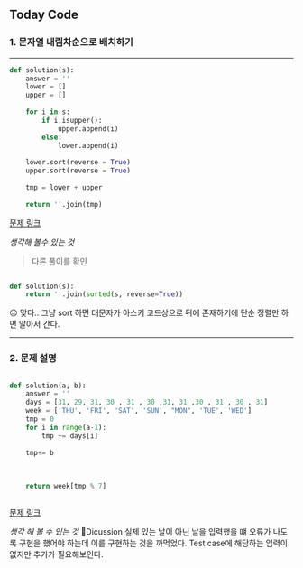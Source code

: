 ## Today Code


### 1. 문자열 내림차순으로 배치하기
---
```python
def solution(s):
    answer = ''
    lower = [] 
    upper = [] 
    
    for i in s:
        if i.isupper():
            upper.append(i)
        else:
            lower.append(i)
    
    lower.sort(reverse = True)
    upper.sort(reverse = True) 
    
    tmp = lower + upper 
    
    return ''.join(tmp)


```

[문제 링크](https://school.programmers.co.kr/learn/courses/30/lessons/12917)

*생각해 볼수 있는 것*

> 다른 풀이를 확인

```python

def solution(s):
    return ''.join(sorted(s, reverse=True))

```

😔 맞다.. 그냥 sort 하면 대문자가 아스키 코드상으로 뒤에 존재하기에 단순 정렬만 하면 알아서 간다. 


---


### 2. 문제 설명 


```python

def solution(a, b):
    answer = ''
    days = [31, 29, 31, 30 , 31 , 30 ,31, 31 ,30 , 31 , 30 , 31] 
    week = ['THU', 'FRI', 'SAT', 'SUN', "MON", 'TUE', 'WED']
    tmp = 0
    for i in range(a-1):
        tmp += days[i]
    
    tmp+= b 
    
    
    
    return week[tmp % 7]



```

[문제 링크](https://school.programmers.co.kr/learn/courses/30/lessons/12901)



*생각 해 볼 수 있는 것*
🤔Dicussion 
실제 있는 날이 아닌 날을 입력했을 떄 오류가 나도록 구현을 했어야 하는데 
이를 구현하는 것을 까먹었다. 
Test case에 해당하는 입력이 없지만 
추가가 필요해보인다. 
